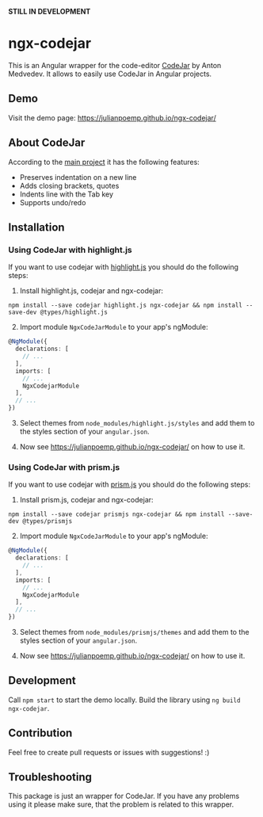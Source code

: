 **STILL IN DEVELOPMENT**

# ngx-codejar

This is an Angular wrapper for the code-editor [CodeJar](https://github.com/antonmedv/codejar) by Anton Medvedev. It
allows to easily use CodeJar in Angular projects.

## Demo

Visit the demo page: https://julianpoemp.github.io/ngx-codejar/

## About CodeJar

According to the [main project](https://github.com/antonmedv/codejar) it has the following features:

- Preserves indentation on a new line
- Adds closing brackets, quotes
- Indents line with the Tab key
- Supports undo/redo

## Installation

### Using CodeJar with highlight.js

If you want to use codejar with [highlight.js](https://highlightjs.org/) you should do the following steps:

1. Install highlight.js, codejar and ngx-codejar:

  ````
  npm install --save codejar highlight.js ngx-codejar && npm install --save-dev @types/highlight.js
  ````

2. Import module `NgxCodeJarModule` to your app's ngModule:

````typescript
@NgModule({
  declarations: [
    // ...
  ],
  imports: [
    // ...
    NgxCodejarModule
  ],
  // ...
})
````

3. Select themes from `node_modules/highlight.js/styles` and add them to the styles section of your `angular.json`.

4. Now see https://julianpoemp.github.io/ngx-codejar/ on how to use it.

### Using CodeJar with prism.js

If you want to use codejar with [prism.js](https://prismjs.com/) you should do the following steps:

1. Install prism.js, codejar and ngx-codejar:

  ````
  npm install --save codejar prismjs ngx-codejar && npm install --save-dev @types/prismjs
  ````

2. Import module `NgxCodeJarModule` to your app's ngModule:

````typescript
@NgModule({
  declarations: [
    // ...
  ],
  imports: [
    // ...
    NgxCodejarModule
  ],
  // ...
})
````

3. Select themes from `node_modules/prismjs/themes` and add them to the styles section of your `angular.json`.

4. Now see https://julianpoemp.github.io/ngx-codejar/ on how to use it.

## Development

Call `npm start` to start the demo locally. Build the library using `ng build ngx-codejar`.

## Contribution

Feel free to create pull requests or issues with suggestions! :)

## Troubleshooting

This package is just an wrapper for CodeJar. If you have any problems using it please make sure, that the problem is
related to this wrapper.

